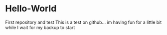 # Hello-World
First repository and test
This is a test on github... im having fun for a little bit while I wait for my backup to start
